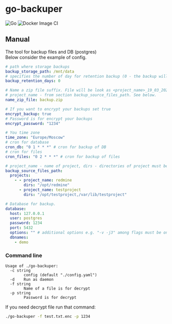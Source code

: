 # go-backuper

![Go](https://github.com/linuxoid69/go-backuper/workflows/Go/badge.svg)
![Docker Image CI](https://github.com/linuxoid69/go-backuper/workflows/Docker%20Image%20CI/badge.svg)  

## Manual

The tool for backup files and DB (postgres)  
Below consider the example of config.  

```yaml
# path where storage backups
backup_storage_path: /mnt/data
# specifies the number of day for retention backup (0 - the backup will don't delete)
backup_retention_days: 0

# Name a zip file suffix. File will be look as <project_name>_19_03_2020_backup.zip
# project_name - from section backup_source_files_path. See below.
name_zip_file: backup.zip

# If you want to encrypt your backups set true
encrypt_backup: true
# Password is for encrypt your backups
encrypt_password: "1234"

# You time zone
time_zone: "Europe/Moscow"
# cron for database
cron_db: "0 1 * * *" # cron for backup of DB
# cron for files
cron_files: "0 2 * * *" # cron for backup of files

# project_name - name of project, dirs - directories of project must be separate comma whitout whitespace.
backup_source_files_path:
  projects:
    - - project_name: redmine
        dirs: "/opt/redmine"
      - project_name: testproject
        dirs: "/opt/testproject,/var/lib/testproject"

# Database for backup.
database:
  host: 127.0.0.1
  user: postgres
  password: 1234
  port: 5432
  options: "" # additional options e.g. "-v -j3" among flags must be one whitespace and between flag and value don't be whitespace
  dbnames:
    - demo
```

### Command line

```shell
Usage of ./go-backuper:
  -c string
        config (default "./config.yaml")
  -d    Run as daemon
  -f string
        Name of a file is for decrypt
  -p string
        Password is for decrypt
```

If you need decrypt file run that command:

```bash
./go-backuper -f test.txt.enc -p 1234
```
